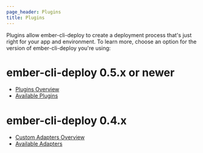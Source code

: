 ```yaml
---
page_header: Plugins
title: Plugins
---
```


Plugins allow ember-cli-deploy to create a deployment process that's just right for your app and environment. To learn more, choose an option for the version of ember-cli-deploy you're using:

# ember-cli-deploy 0.5.x or newer
  * [Plugins Overview](../docs/v0.6.x/plugins-overview)
  * [Available Plugins](../docs/v0.6.x/plugins)

# ember-cli-deploy 0.4.x
  * [Custom Adapters Overview](../docs/v0.4.x/custom-adapters-overview)
  * [Available Adapters](../docs/v0.4.x/existing-custom-adapters)

